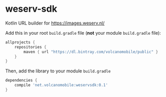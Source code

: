 # weserv-sdk
Kotlin URL builder for https://images.weserv.nl/

Add this in your root `build.gradle` file (**not** your module `build.gradle` file):

```gradle
allprojects {
	repositories {
        maven { url "https://dl.bintray.com/volcanomobile/public" }
    }
}
```

Then, add the library to your module `build.gradle`
```gradle
dependencies {
    compile 'net.volcanomobile:weservsdk:0.1'
}
